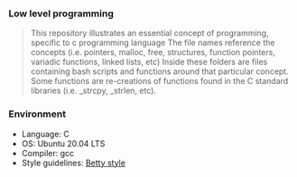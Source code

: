 ### Low level programming

> This repository illustrates an essential concept of programming, specific to
> c programming language The file names reference the concepts (i.e. pointers,
> malloc, free, structures, function pointers, variadic functions, linked lists,
> etc) Inside these folders are files containing bash scripts and functions around
> that particular concept. Some functions are re-creations of functions found
> in the C standard libraries (i.e. _strcpy, _strlen, etc).

### Environment

- Language: C   
- OS: Ubuntu 20.04 LTS   
- Compiler: gcc   
- Style guidelines: [Betty style](https://github.com/alx-tools/Betty/wiki "Betty style rules")


